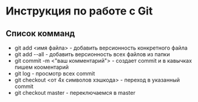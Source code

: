 # Инструкция по работе с Git
## Список комманд
* git add <имя файла>  - добавить версионность конкретного файла
* git add --all - добавить версионность всех файлов из папки
* git commit -m <"ваш комментарий"> - создает commit и в кавычках пишем кооментарий
* git log - просмотр всех commit
* git checkout <от 4х символов хэшкода> - переход в указанный commit
* git checkout master - переключаемся в master



